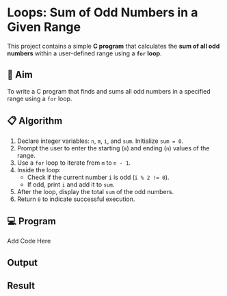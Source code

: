 # Loops: Sum of Odd Numbers in a Given Range

This project contains a simple **C program** that calculates the **sum of all odd numbers** within a user-defined range using a **`for` loop**.

## 🧠 Aim

To write a C program that finds and sums all odd numbers in a specified range using a `for` loop.

## 📋 Algorithm

1. Declare integer variables: `n`, `m`, `i`, and `sum`. Initialize `sum = 0`.
2. Prompt the user to enter the starting (`m`) and ending (`n`) values of the range.
3. Use a `for` loop to iterate from `m` to `n - 1`.
4. Inside the loop:
   - Check if the current number `i` is odd (`i % 2 != 0`).
   - If odd, print `i` and add it to `sum`.
5. After the loop, display the total `sum` of the odd numbers.
6. Return `0` to indicate successful execution.

## 💻 Program
Add Code Here

## Output

## Result

